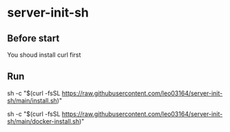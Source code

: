 # server-init-sh
## Before start
You shoud install curl first

## Run
sh -c "$(curl -fsSL https://raw.githubusercontent.com/leo03164/server-init-sh/main/install.sh)"

sh -c "$(curl -fsSL https://raw.githubusercontent.com/leo03164/server-init-sh/main/docker-install.sh)"
